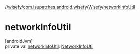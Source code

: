 //[wisefy](../../../index.md)/[com.isupatches.android.wisefy](../index.md)/[Wisefy](index.md)/[networkInfoUtil](network-info-util.md)

# networkInfoUtil

[androidJvm]\
private val [networkInfoUtil](network-info-util.md): [NetworkInfoUtil](../../com.isupatches.android.wisefy.networkinfo/-network-info-util/index.md)
